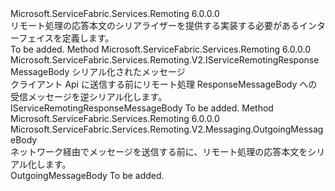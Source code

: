 <Type Name="IServiceRemotingResponseMessageBodySerializer" FullName="Microsoft.ServiceFabric.Services.Remoting.V2.IServiceRemotingResponseMessageBodySerializer">
  <TypeSignature Language="C#" Value="public interface IServiceRemotingResponseMessageBodySerializer" />
  <TypeSignature Language="ILAsm" Value=".class public interface auto ansi abstract IServiceRemotingResponseMessageBodySerializer" />
  <TypeSignature Language="DocId" Value="T:Microsoft.ServiceFabric.Services.Remoting.V2.IServiceRemotingResponseMessageBodySerializer" />
  <TypeSignature Language="VB.NET" Value="Public Interface IServiceRemotingResponseMessageBodySerializer" />
  <TypeSignature Language="F#" Value="type IServiceRemotingResponseMessageBodySerializer = interface" />
  <AssemblyInfo>
    <AssemblyName>Microsoft.ServiceFabric.Services.Remoting</AssemblyName>
    <AssemblyVersion>6.0.0.0</AssemblyVersion>
  </AssemblyInfo>
  <Interfaces />
  <Docs>
    <summary>
            リモート処理の応答本文のシリアライザーを提供する実装する必要があるインターフェイスを定義します。
            </summary>
    <remarks>To be added.</remarks>
  </Docs>
  <Members>
    <Member MemberName="Deserialize">
      <MemberSignature Language="C#" Value="public Microsoft.ServiceFabric.Services.Remoting.V2.IServiceRemotingResponseMessageBody Deserialize (Microsoft.ServiceFabric.Services.Remoting.V2.Messaging.IncomingMessageBody messageBody);" />
      <MemberSignature Language="ILAsm" Value=".method public hidebysig newslot virtual instance class Microsoft.ServiceFabric.Services.Remoting.V2.IServiceRemotingResponseMessageBody Deserialize(class Microsoft.ServiceFabric.Services.Remoting.V2.Messaging.IncomingMessageBody messageBody) cil managed" />
      <MemberSignature Language="DocId" Value="M:Microsoft.ServiceFabric.Services.Remoting.V2.IServiceRemotingResponseMessageBodySerializer.Deserialize(Microsoft.ServiceFabric.Services.Remoting.V2.Messaging.IncomingMessageBody)" />
      <MemberSignature Language="VB.NET" Value="Public Function Deserialize (messageBody As IncomingMessageBody) As IServiceRemotingResponseMessageBody" />
      <MemberSignature Language="F#" Value="abstract member Deserialize : Microsoft.ServiceFabric.Services.Remoting.V2.Messaging.IncomingMessageBody -&gt; Microsoft.ServiceFabric.Services.Remoting.V2.IServiceRemotingResponseMessageBody" Usage="iServiceRemotingResponseMessageBodySerializer.Deserialize messageBody" />
      <MemberType>Method</MemberType>
      <AssemblyInfo>
        <AssemblyName>Microsoft.ServiceFabric.Services.Remoting</AssemblyName>
        <AssemblyVersion>6.0.0.0</AssemblyVersion>
      </AssemblyInfo>
      <ReturnValue>
        <ReturnType>Microsoft.ServiceFabric.Services.Remoting.V2.IServiceRemotingResponseMessageBody</ReturnType>
      </ReturnValue>
      <Parameters>
        <Parameter Name="messageBody" Type="Microsoft.ServiceFabric.Services.Remoting.V2.Messaging.IncomingMessageBody" />
      </Parameters>
      <Docs>
        <param name="messageBody">シリアル化されたメッセージ</param>
        <summary>
            クライアント Api に送信する前にリモート処理 ResponseMessageBody への受信メッセージを逆シリアル化します。
            </summary>
        <returns>IServiceRemotingResponseMessageBody</returns>
        <remarks>To be added.</remarks>
      </Docs>
    </Member>
    <Member MemberName="Serialize">
      <MemberSignature Language="C#" Value="public Microsoft.ServiceFabric.Services.Remoting.V2.Messaging.OutgoingMessageBody Serialize (Microsoft.ServiceFabric.Services.Remoting.V2.IServiceRemotingResponseMessageBody serviceRemotingRequestMessageBody);" />
      <MemberSignature Language="ILAsm" Value=".method public hidebysig newslot virtual instance class Microsoft.ServiceFabric.Services.Remoting.V2.Messaging.OutgoingMessageBody Serialize(class Microsoft.ServiceFabric.Services.Remoting.V2.IServiceRemotingResponseMessageBody serviceRemotingRequestMessageBody) cil managed" />
      <MemberSignature Language="DocId" Value="M:Microsoft.ServiceFabric.Services.Remoting.V2.IServiceRemotingResponseMessageBodySerializer.Serialize(Microsoft.ServiceFabric.Services.Remoting.V2.IServiceRemotingResponseMessageBody)" />
      <MemberSignature Language="VB.NET" Value="Public Function Serialize (serviceRemotingRequestMessageBody As IServiceRemotingResponseMessageBody) As OutgoingMessageBody" />
      <MemberSignature Language="F#" Value="abstract member Serialize : Microsoft.ServiceFabric.Services.Remoting.V2.IServiceRemotingResponseMessageBody -&gt; Microsoft.ServiceFabric.Services.Remoting.V2.Messaging.OutgoingMessageBody" Usage="iServiceRemotingResponseMessageBodySerializer.Serialize serviceRemotingRequestMessageBody" />
      <MemberType>Method</MemberType>
      <AssemblyInfo>
        <AssemblyName>Microsoft.ServiceFabric.Services.Remoting</AssemblyName>
        <AssemblyVersion>6.0.0.0</AssemblyVersion>
      </AssemblyInfo>
      <ReturnValue>
        <ReturnType>Microsoft.ServiceFabric.Services.Remoting.V2.Messaging.OutgoingMessageBody</ReturnType>
      </ReturnValue>
      <Parameters>
        <Parameter Name="serviceRemotingRequestMessageBody" Type="Microsoft.ServiceFabric.Services.Remoting.V2.IServiceRemotingResponseMessageBody" />
      </Parameters>
      <Docs>
        <param name="serviceRemotingRequestMessageBody"></param>
        <summary>
            ネットワーク経由でメッセージを送信する前に、リモート処理の応答本文をシリアル化します。
            </summary>
        <returns>OutgoingMessageBody</returns>
        <remarks>To be added.</remarks>
      </Docs>
    </Member>
  </Members>
</Type>